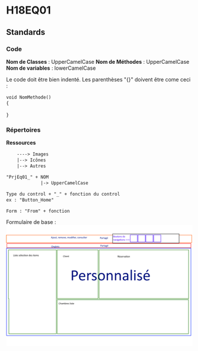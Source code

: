 # H18EQ01

## Standards

### Code

**Nom de Classes**   : UpperCamelCase
**Nom de Méthodes**  : UpperCamelCase
**Nom de variables** : lowerCamelCase

Le code doit être bien indenté.
Les parenthèses "{}" doivent être come ceci : 
```
void NomMethode()
{
    
}
```

### Répertoires

**Ressources**
```
    ----> Images
    |--> Icônes
    |--> Autres
```
```
"PrjEq01_" + NOM
             |-> UpperCamelCase
```
```
Type du control + "_" + fonction du control
ex : "Button_Home"
```
```
Form : "From" + fonction
```

Formulaire de base : 
![CommunForm](https://raw.githubusercontent.com/francejean/H18EQ01/master/Standards/Standard%20Interface.png)
